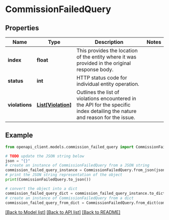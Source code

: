 # CommissionFailedQuery


## Properties

Name | Type | Description | Notes
------------ | ------------- | ------------- | -------------
**index** | **float** | This provides the location of the entity where it was provided in the original response body. | 
**status** | **int** | HTTP status code for individual entity operation. | 
**violations** | [**List[Violation]**](Violation.md) | Outlines the list of violations encountered in the API for the specific index detailing the nature and reason for the issue. | 

## Example

```python
from openapi_client.models.commission_failed_query import CommissionFailedQuery

# TODO update the JSON string below
json = "{}"
# create an instance of CommissionFailedQuery from a JSON string
commission_failed_query_instance = CommissionFailedQuery.from_json(json)
# print the JSON string representation of the object
print(CommissionFailedQuery.to_json())

# convert the object into a dict
commission_failed_query_dict = commission_failed_query_instance.to_dict()
# create an instance of CommissionFailedQuery from a dict
commission_failed_query_from_dict = CommissionFailedQuery.from_dict(commission_failed_query_dict)
```
[[Back to Model list]](../README.md#documentation-for-models) [[Back to API list]](../README.md#documentation-for-api-endpoints) [[Back to README]](../README.md)


